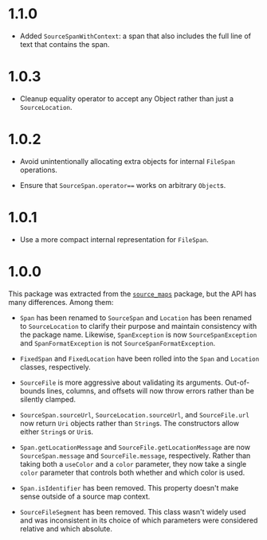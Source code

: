 # 1.1.0

* Added `SourceSpanWithContext`: a span that also includes the full line of text
  that contains the span.

# 1.0.3

* Cleanup equality operator to accept any Object rather than just a
  `SourceLocation`.

# 1.0.2

* Avoid unintentionally allocating extra objects for internal `FileSpan`
  operations.

* Ensure that `SourceSpan.operator==` works on arbitrary `Object`s.

# 1.0.1

* Use a more compact internal representation for `FileSpan`.

# 1.0.0

This package was extracted from the
[`source_maps`](http://pub.dartlang.org/packages/source_maps) package, but the
API has many differences. Among them:

* `Span` has been renamed to `SourceSpan` and `Location` has been renamed to
  `SourceLocation` to clarify their purpose and maintain consistency with the
  package name. Likewise, `SpanException` is now `SourceSpanException` and
  `SpanFormatException` is not `SourceSpanFormatException`.

* `FixedSpan` and `FixedLocation` have been rolled into the `Span` and
  `Location` classes, respectively.

* `SourceFile` is more aggressive about validating its arguments. Out-of-bounds
  lines, columns, and offsets will now throw errors rather than be silently
  clamped.

* `SourceSpan.sourceUrl`, `SourceLocation.sourceUrl`, and `SourceFile.url` now
  return `Uri` objects rather than `String`s. The constructors allow either
  `String`s or `Uri`s.

* `Span.getLocationMessage` and `SourceFile.getLocationMessage` are now
  `SourceSpan.message` and `SourceFile.message`, respectively. Rather than
  taking both a `useColor` and a `color` parameter, they now take a single
  `color` parameter that controls both whether and which color is used.

* `Span.isIdentifier` has been removed. This property doesn't make sense outside
  of a source map context.

* `SourceFileSegment` has been removed. This class wasn't widely used and was
  inconsistent in its choice of which parameters were considered relative and
  which absolute.
